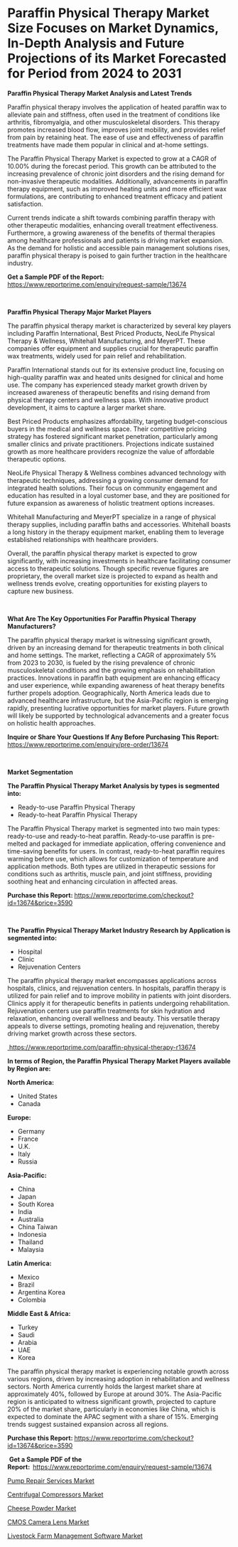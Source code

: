<p><h1>Paraffin Physical Therapy Market Size Focuses on Market Dynamics, In-Depth Analysis and Future Projections of its Market Forecasted for Period from 2024 to 2031</h1></p><p><strong>Paraffin Physical Therapy Market Analysis and Latest Trends</strong></p>
<p><p>Paraffin physical therapy involves the application of heated paraffin wax to alleviate pain and stiffness, often used in the treatment of conditions like arthritis, fibromyalgia, and other musculoskeletal disorders. This therapy promotes increased blood flow, improves joint mobility, and provides relief from pain by retaining heat. The ease of use and effectiveness of paraffin treatments have made them popular in clinical and at-home settings.</p><p>The Paraffin Physical Therapy Market is expected to grow at a CAGR of 10.00% during the forecast period. This growth can be attributed to the increasing prevalence of chronic joint disorders and the rising demand for non-invasive therapeutic modalities. Additionally, advancements in paraffin therapy equipment, such as improved heating units and more efficient wax formulations, are contributing to enhanced treatment efficacy and patient satisfaction. </p><p>Current trends indicate a shift towards combining paraffin therapy with other therapeutic modalities, enhancing overall treatment effectiveness. Furthermore, a growing awareness of the benefits of thermal therapies among healthcare professionals and patients is driving market expansion. As the demand for holistic and accessible pain management solutions rises, paraffin physical therapy is poised to gain further traction in the healthcare industry.</p></p>
<p><strong>Get a Sample PDF of the Report:&nbsp;</strong> <a href="https://www.reportprime.com/enquiry/request-sample/13674?utm_campaign=31&utm_medium=2&utm_source=Github&utm_content=ia&utm_term=25122024&utm_id=paraffin-physical-therapy">https://www.reportprime.com/enquiry/request-sample/13674</a></p>
<p>&nbsp;</p>
<p><strong>Paraffin Physical Therapy Major Market Players</strong></p>
<p><p>The paraffin physical therapy market is characterized by several key players including Paraffin International, Best Priced Products, NeoLife Physical Therapy & Wellness, Whitehall Manufacturing, and MeyerPT. These companies offer equipment and supplies crucial for therapeutic paraffin wax treatments, widely used for pain relief and rehabilitation.</p><p>Paraffin International stands out for its extensive product line, focusing on high-quality paraffin wax and heated units designed for clinical and home use. The company has experienced steady market growth driven by increased awareness of therapeutic benefits and rising demand from physical therapy centers and wellness spas. With innovative product development, it aims to capture a larger market share.</p><p>Best Priced Products emphasizes affordability, targeting budget-conscious buyers in the medical and wellness space. Their competitive pricing strategy has fostered significant market penetration, particularly among smaller clinics and private practitioners. Projections indicate sustained growth as more healthcare providers recognize the value of affordable therapeutic options.</p><p>NeoLife Physical Therapy & Wellness combines advanced technology with therapeutic techniques, addressing a growing consumer demand for integrated health solutions. Their focus on community engagement and education has resulted in a loyal customer base, and they are positioned for future expansion as awareness of holistic treatment options increases.</p><p>Whitehall Manufacturing and MeyerPT specialize in a range of physical therapy supplies, including paraffin baths and accessories. Whitehall boasts a long history in the therapy equipment market, enabling them to leverage established relationships with healthcare providers.</p><p>Overall, the paraffin physical therapy market is expected to grow significantly, with increasing investments in healthcare facilitating consumer access to therapeutic solutions. Though specific revenue figures are proprietary, the overall market size is projected to expand as health and wellness trends evolve, creating opportunities for existing players to capture new business.</p></p>
<p>&nbsp;</p>
<p><strong>What Are The Key Opportunities For Paraffin Physical Therapy Manufacturers?</strong></p>
<p><p>The paraffin physical therapy market is witnessing significant growth, driven by an increasing demand for therapeutic treatments in both clinical and home settings. The market, reflecting a CAGR of approximately 5% from 2023 to 2030, is fueled by the rising prevalence of chronic musculoskeletal conditions and the growing emphasis on rehabilitation practices. Innovations in paraffin bath equipment are enhancing efficacy and user experience, while expanding awareness of heat therapy benefits further propels adoption. Geographically, North America leads due to advanced healthcare infrastructure, but the Asia-Pacific region is emerging rapidly, presenting lucrative opportunities for market players. Future growth will likely be supported by technological advancements and a greater focus on holistic health approaches.</p></p>
<p><strong>Inquire or Share Your Questions If Any Before Purchasing This Report:</strong> <a href="https://www.reportprime.com/enquiry/pre-order/13674?utm_campaign=31&utm_medium=2&utm_source=Github&utm_content=ia&utm_term=25122024&utm_id=paraffin-physical-therapy">https://www.reportprime.com/enquiry/pre-order/13674</a></p>
<p>&nbsp;</p>
<p><strong>Market Segmentation</strong></p>
<p><strong>The Paraffin Physical Therapy Market Analysis by types is segmented into:</strong></p>
<p><ul><li>Ready-to-use Paraffin Physical Therapy</li><li>Ready-to-heat Paraffin Physical Therapy</li></ul></p>
<p><p>The Paraffin Physical Therapy market is segmented into two main types: ready-to-use and ready-to-heat paraffin. Ready-to-use paraffin is pre-melted and packaged for immediate application, offering convenience and time-saving benefits for users. In contrast, ready-to-heat paraffin requires warming before use, which allows for customization of temperature and application methods. Both types are utilized in therapeutic sessions for conditions such as arthritis, muscle pain, and joint stiffness, providing soothing heat and enhancing circulation in affected areas.</p></p>
<p><strong>Purchase this Report:&nbsp;</strong><a href="https://www.reportprime.com/checkout?id=13674&price=3590&utm_campaign=31&utm_medium=2&utm_source=Github&utm_content=ia&utm_term=25122024&utm_id=paraffin-physical-therapy">https://www.reportprime.com/checkout?id=13674&price=3590</a></p>
<p>&nbsp;</p>
<p><strong>The Paraffin Physical Therapy Market Industry Research by Application is segmented into:</strong></p>
<p><ul><li>Hospital</li><li>Clinic</li><li>Rejuvenation Centers</li></ul></p>
<p><p>The paraffin physical therapy market encompasses applications across hospitals, clinics, and rejuvenation centers. In hospitals, paraffin therapy is utilized for pain relief and to improve mobility in patients with joint disorders. Clinics apply it for therapeutic benefits in patients undergoing rehabilitation. Rejuvenation centers use paraffin treatments for skin hydration and relaxation, enhancing overall wellness and beauty. This versatile therapy appeals to diverse settings, promoting healing and rejuvenation, thereby driving market growth across these sectors.</p></p>
<p><a href="https://www.reportprime.com/paraffin-physical-therapy-r13674?utm_campaign=31&utm_medium=2&utm_source=Github&utm_content=ia&utm_term=25122024&utm_id=paraffin-physical-therapy">&nbsp;https://www.reportprime.com/paraffin-physical-therapy-r13674</a></p>
<p><strong>In terms of Region, the Paraffin Physical Therapy Market Players available by Region are:</strong></p>
<p>
    <p> <strong> North America: </strong>
        <ul>
            <li>United States</li>
            <li>Canada</li>
        </ul>
        </p> 
    <p> <strong> Europe: </strong>
        <ul>
            <li>Germany</li>
            <li>France</li>
            <li>U.K.</li>
            <li>Italy</li>
            <li>Russia</li>
        </ul>
        </p> 
    <p> <strong> Asia-Pacific: </strong>
        <ul>
            <li>China</li>
            <li>Japan</li>
            <li>South Korea</li>
            <li>India</li>
            <li>Australia</li>
            <li>China Taiwan</li>
            <li>Indonesia</li>
            <li>Thailand</li>
            <li>Malaysia</li>
        </ul>
        </p> 
    <p> <strong> Latin America: </strong>
        <ul>
            <li>Mexico</li>
            <li>Brazil</li>
            <li>Argentina Korea</li>
            <li>Colombia</li>
        </ul>
        </p> 
    <p> <strong> Middle East & Africa: </strong>
        <ul>
            <li>Turkey</li>
            <li>Saudi</li>
            <li>Arabia</li>
            <li>UAE</li>
            <li>Korea</li>
        </ul>
    </p>
    </p>
<p><p>The paraffin physical therapy market is experiencing notable growth across various regions, driven by increasing adoption in rehabilitation and wellness sectors. North America currently holds the largest market share at approximately 40%, followed by Europe at around 30%. The Asia-Pacific region is anticipated to witness significant growth, projected to capture 20% of the market share, particularly in economies like China, which is expected to dominate the APAC segment with a share of 15%. Emerging trends suggest sustained expansion across all regions.</p></p>
<p><strong>Purchase this Report: </strong><a href="https://www.reportprime.com/checkout?id=13674&price=3590&utm_campaign=31&utm_medium=2&utm_source=Github&utm_content=ia&utm_term=25122024&utm_id=paraffin-physical-therapy">https://www.reportprime.com/checkout?id=13674&price=3590</a></p>
<p>&nbsp;<strong>Get a Sample PDF of the Report:&nbsp;&nbsp;</strong><a href="https://www.reportprime.com/enquiry/request-sample/13674?utm_campaign=31&utm_medium=2&utm_source=Github&utm_content=ia&utm_term=25122024&utm_id=paraffin-physical-therapy">https://www.reportprime.com/enquiry/request-sample/13674</a></p>
<p><strong></strong></p>
<p><p><a href="https://github.com/MonroeBullock54/Market-Research-Report-List-1/blob/main/pump-repair-services-market.md?utm_campaign=31&utm_medium=2&utm_source=Github&utm_content=ia&utm_term=25122024&utm_id=paraffin-physical-therapy">Pump Repair Services Market</a></p><p><a href="https://www.linkedin.com/pulse/market-forecasting-change-global-centrifugal-compressors-dynamics-tykif?utm_campaign=31&utm_medium=2&utm_source=Github&utm_content=ia&utm_term=25122024&utm_id=paraffin-physical-therapy">Centrifugal Compressors Market</a></p><p><a href="https://www.linkedin.com/pulse/cheese-powder-market-key-players-growth-trends-cagr-projections-j17ze?utm_campaign=31&utm_medium=2&utm_source=Github&utm_content=ia&utm_term=25122024&utm_id=paraffin-physical-therapy">Cheese Powder Market</a></p><p><a href="https://www.linkedin.com/pulse/cmos-camera-lens-market-size-expected-grow-43-cagr-2024-2031-ixxhf?utm_campaign=31&utm_medium=2&utm_source=Github&utm_content=ia&utm_term=25122024&utm_id=paraffin-physical-therapy">CMOS Camera Lens Market</a></p><p><a href="https://github.com/shondapmbau/Market-Research-Report-List-1/blob/main/livestock-farm-management-software-market.md?utm_campaign=31&utm_medium=2&utm_source=Github&utm_content=ia&utm_term=25122024&utm_id=paraffin-physical-therapy">Livestock Farm Management Software Market</a></p></p>